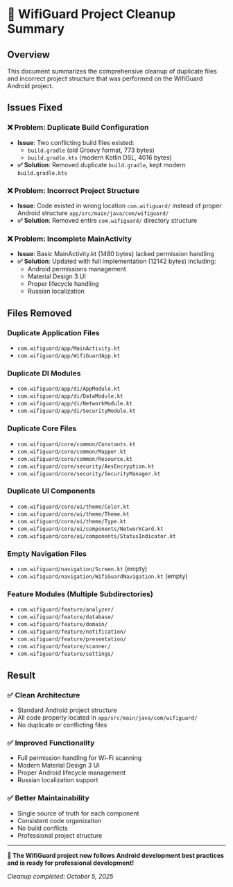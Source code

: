 # 🧹 WifiGuard Project Cleanup Summary

## Overview
This document summarizes the comprehensive cleanup of duplicate files and incorrect project structure that was performed on the WifiGuard Android project.

## Issues Fixed

### ❌ **Problem: Duplicate Build Configuration**
- **Issue**: Two conflicting build files existed:
  - `build.gradle` (old Groovy format, 773 bytes)
  - `build.gradle.kts` (modern Kotlin DSL, 4016 bytes)
- **✅ Solution**: Removed duplicate `build.gradle`, kept modern `build.gradle.kts`

### ❌ **Problem: Incorrect Project Structure**
- **Issue**: Code existed in wrong location `com.wifiguard/` instead of proper Android structure `app/src/main/java/com/wifiguard/`
- **✅ Solution**: Removed entire `com.wifiguard/` directory structure

### ❌ **Problem: Incomplete MainActivity**
- **Issue**: Basic MainActivity.kt (1480 bytes) lacked permission handling
- **✅ Solution**: Updated with full implementation (12142 bytes) including:
  - Android permissions management
  - Material Design 3 UI
  - Proper lifecycle handling
  - Russian localization

## Files Removed

### Duplicate Application Files
- `com.wifiguard/app/MainActivity.kt`
- `com.wifiguard/app/WifiGuardApp.kt`

### Duplicate DI Modules
- `com.wifiguard/app/di/AppModule.kt`
- `com.wifiguard/app/di/DataModule.kt`
- `com.wifiguard/app/di/NetworkModule.kt`
- `com.wifiguard/app/di/SecurityModule.kt`

### Duplicate Core Files
- `com.wifiguard/core/common/Constants.kt`
- `com.wifiguard/core/common/Mapper.kt`
- `com.wifiguard/core/common/Resource.kt`
- `com.wifiguard/core/security/AesEncryption.kt`
- `com.wifiguard/core/security/SecurityManager.kt`

### Duplicate UI Components
- `com.wifiguard/core/ui/theme/Color.kt`
- `com.wifiguard/core/ui/theme/Theme.kt`
- `com.wifiguard/core/ui/theme/Type.kt`
- `com.wifiguard/core/ui/components/NetworkCard.kt`
- `com.wifiguard/core/ui/components/StatusIndicator.kt`

### Empty Navigation Files
- `com.wifiguard/navigation/Screen.kt` (empty)
- `com.wifiguard/navigation/WifiGuardNavigation.kt` (empty)

### Feature Modules (Multiple Subdirectories)
- `com.wifiguard/feature/analyzer/`
- `com.wifiguard/feature/database/`
- `com.wifiguard/feature/domain/`
- `com.wifiguard/feature/notification/`
- `com.wifiguard/feature/presentation/`
- `com.wifiguard/feature/scanner/`
- `com.wifiguard/feature/settings/`

## Result

### ✅ **Clean Architecture**
- Standard Android project structure
- All code properly located in `app/src/main/java/com/wifiguard/`
- No duplicate or conflicting files

### ✅ **Improved Functionality**
- Full permission handling for Wi-Fi scanning
- Modern Material Design 3 UI
- Proper Android lifecycle management
- Russian localization support

### ✅ **Better Maintainability**
- Single source of truth for each component
- Consistent code organization
- No build conflicts
- Professional project structure

---

**🎯 The WifiGuard project now follows Android development best practices and is ready for professional development!**

*Cleanup completed: October 5, 2025*
